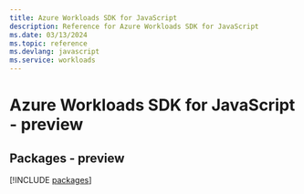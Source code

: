 ```yaml
---
title: Azure Workloads SDK for JavaScript
description: Reference for Azure Workloads SDK for JavaScript
ms.date: 03/13/2024
ms.topic: reference
ms.devlang: javascript
ms.service: workloads
---
```

# Azure Workloads SDK for JavaScript - preview
## Packages - preview
[!INCLUDE [packages](workloads-index.md)]